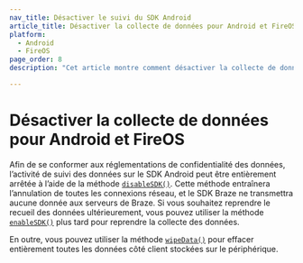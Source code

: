 ```yaml
---
nav_title: Désactiver le suivi du SDK Android
article_title: Désactiver la collecte de données pour Android et FireOS
platform: 
  - Android
  - FireOS
page_order: 8
description: "Cet article montre comment désactiver la collecte de données pour votre application Android ou FireOS."

---
```


# Désactiver la collecte de données pour Android et FireOS

Afin de se conformer aux réglementations de confidentialité des données, l’activité de suivi des données sur le SDK Android peut être entièrement arrêtée à l’aide de la méthode [`disableSDK()`][1]. Cette méthode entraînera l’annulation de toutes les connexions réseau, et le SDK Braze ne transmettra aucune donnée aux serveurs de Braze. Si vous souhaitez reprendre le recueil des données ultérieurement, vous pouvez utiliser la méthode [`enableSDK()`][2] plus tard pour reprendre la collecte des données.

En outre, vous pouvez utiliser la méthode [`wipeData()`][3] pour effacer entièrement toutes les données côté client stockées sur le périphérique.

[1]: https://braze-inc.github.io/braze-android-sdk/kdoc/braze-android-sdk/com.braze/-braze/-companion/disable-sdk.html
[2]: https://braze-inc.github.io/braze-android-sdk/kdoc/braze-android-sdk/com.braze/-braze/-companion/enable-sdk.html
[3]: https://braze-inc.github.io/braze-android-sdk/kdoc/braze-android-sdk/com.braze/-braze/-companion/wipe-data.html
